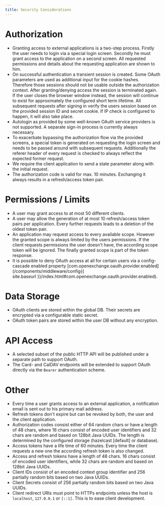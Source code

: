```yaml
---
title: Security Considerations
---
```


# Authorization

  * Granting access to external applications is a two-step process. Firstly the user needs to login via a special login screen. Secondly he must grant access to the application on a second screen. All requested permissions and details about the requesting application are shown to him.
  * On successful authentication a transient session is created. Some OAuth parameters are used as additional input for the cookie hashes. Therefore those sessions should not be usable outside the authorization context. After granting/denying access the session is terminated again. If the user closes the browser window instead, the session will continue to exist for approximately the configured short term lifetime. All subsequent requests after signing in verify the users session based on the provided session ID and secret cookie. If IP check is configured to happen, it will also take place.
  * Autologin as provided by some well-known OAuth service providers is not supported. A separate sign-in process is currently always necessary.
  * To exacerbate bypassing the authorization flow via the provided screens, a special token is generated on requesting the login screen and needs to be passed around with subsequent requests. Additionally the referer header of every request is checked to always reflect the expected former request.
  * We require the client application to send a state parameter along with the initial request.
  * The authorization code is valid for max. 10 minutes. Exchanging it always results in a refresh/access token pair.


# Permissions / Limits

  * A user may grant access to at most 50 different clients.
  * A user may allow the generation of at most 10 refresh/access token pairs per application. Every further requests leads to a deletion of the oldest token pair.
  * An application may request access to every available scope. However the granted scope is always limited by the users permissions. If the client requests permissions the user doesn't have, the according scope token will be ignored. The finally granted scope is part of the token response.
  * It is possible to deny OAuth access at all for certain users via a config-cascade enabled property [com.openexchange.oauth.provider.enabled](/components/middleware/config{{ site.baseurl }}/index.html#com.openexchange.oauth.provider.enabled).


# Data Storage

  * OAuth clients are stored within the global DB. Their secrets are encrypted via a configurable static secret.
  * OAuth token pairs are stored within the user DB without any encryption.


# API Access

  * A selected subset of the public HTTP API will be published under a separate path to support OAuth.
  * The Card- and CalDAV endpoints will be extended to support OAuth directly via the `Bearer` authentication scheme.
  

# Other

  * Every time a user grants access to an external application, a notification email is sent out to his primary mail address.
  * Refresh tokens don't expire but can be revoked by both, the user and the client application.
  * Authorization codes consist either of 64 random chars or have a length of 48 chars, where 16 chars consist of encoded user identifiers and 32 chars are random and based on 128bit Java UUIDs. The length is determined by the configured storage (hazelcast [default] or database).
  * Access tokens have a life time of 60 minutes. Every time the client requests a new one the according refresh token is also changed.
  * Access and refresh tokens have a length of 48 chars. 16 chars consist of encoded user identifiers, while 32 chars are random and based on 128bit Java UUIDs.
  * Client IDs consist of an encoded context group identifier and 256 partially random bits based on two Java UUIDs.
  * Client Secrets consist of 256 partially random bits based on two Java UUIDs.
  * Client redirect URIs must point to HTTPs endpoints unless the host is `localhost`, `127.0.0.1` or `[::1]`. This is to ease client development.
